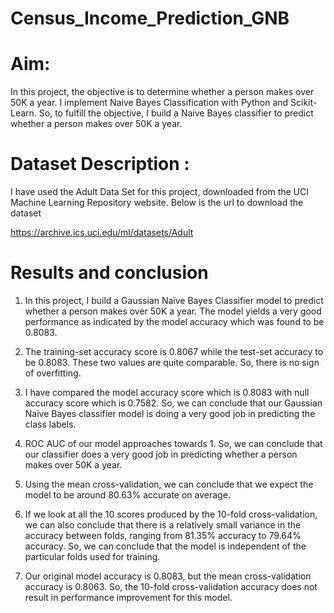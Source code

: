 # Census_Income_Prediction_GNB


# Aim:

In this project, the objective is to determine whether a person makes over 50K a year. I implement Naive Bayes Classification with Python and Scikit-Learn. So, to fulfill the objective, I build a Naive Bayes classifier to predict whether a person makes over 50K a year.

# Dataset Description :

I have used the Adult Data Set for this project, downloaded from the UCI Machine Learning Repository website. Below is the url to download the dataset

https://archive.ics.uci.edu/ml/datasets/Adult

# Results and conclusion

1. In this project, I build a Gaussian Naïve Bayes Classifier model to predict whether a person makes over 50K a year. The model yields a very good performance as indicated by the model accuracy which was found to be 0.8083.

2. The training-set accuracy score is 0.8067 while the test-set accuracy to be 0.8083. These two values are quite comparable. So, there is no sign of overfitting.

3. I have compared the model accuracy score which is 0.8083 with null accuracy score which is 0.7582. So, we can conclude that our Gaussian Naïve Bayes classifier model is doing a very good job in predicting the class labels.

4. ROC AUC of our model approaches towards 1. So, we can conclude that our classifier does a very good job in predicting whether a person makes over 50K a year.

5. Using the mean cross-validation, we can conclude that we expect the model to be around 80.63% accurate on average.

6. If we look at all the 10 scores produced by the 10-fold cross-validation, we can also conclude that there is a relatively small variance in the accuracy between folds, ranging from 81.35% accuracy to 79.64% accuracy. So, we can conclude that the model is independent of the particular folds used for training.

7. Our original model accuracy is 0.8083, but the mean cross-validation accuracy is 0.8063. So, the 10-fold cross-validation accuracy does not result in performance improvement for this model.
